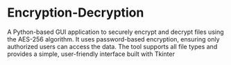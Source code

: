 # Encryption-Decryption
A Python-based GUI application to securely encrypt and decrypt files using the AES-256 algorithm. It uses password-based encryption, ensuring only authorized users can access the data. The tool supports all file types and provides a simple, user-friendly interface built with Tkinter
